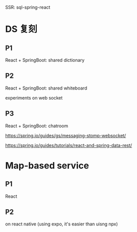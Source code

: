 SSR: sql-spring-react

# DS 复刻

## P1
React + SpringBoot: shared dictionary

## P2
React + SpringBoot: shared whiteboard

experiments on web socket

## P3
React + SpringBoot: chatroom

https://spring.io/guides/gs/messaging-stomp-websocket/

https://spring.io/guides/tutorials/react-and-spring-data-rest/

# Map-based service

## P1

React

## P2

on react native (using expo, it's easier than uisng npx)
